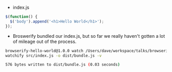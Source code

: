 + index.js
```javascript
$(function() {
  $('body').append('<h1>Hello World</h1>');
});
```
+ Broswerify bundled our index.js, but so far we really haven't gotten a lot of mileage out of the process.

```bash
browserify-hello-world@1.0.0 watch /Users/dave/workspace/talks/browserify-hello-world
watchify src/index.js -o dist/bundle.js -v

576 bytes written to dist/bundle.js (0.03 seconds)
```